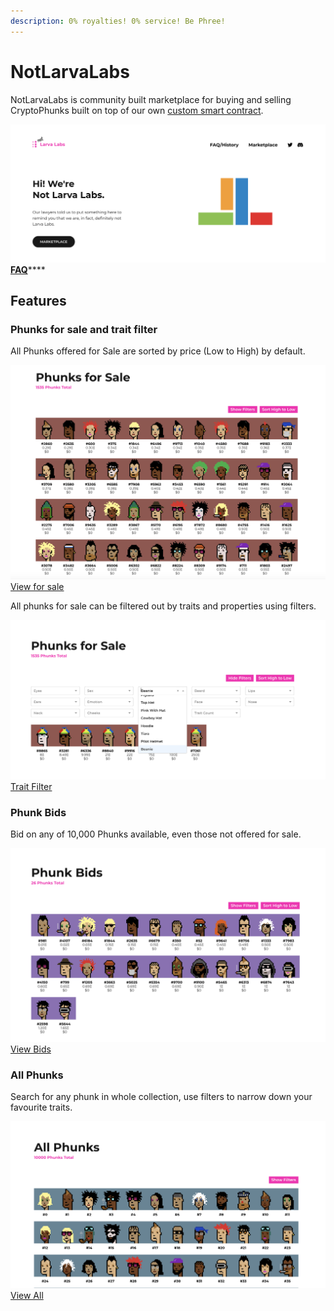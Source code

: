 ```yaml
---
description: 0% royalties! 0% service! Be Phree!
---
```


# NotLarvaLabs

NotLarvaLabs is community built marketplace for buying and selling CryptoPhunks built on top of our own [custom smart contract](https://etherscan.io/address/0xd6c037bE7FA60587e174db7A6710f7635d2971e7#code).

![](<../.gitbook/assets/Bildschirmfoto 2022-03-10 um 16.58.33.png>)[**FAQ**](https://notlarvalabs.com/faq-history)****

## Features

### Phunks for sale and trait filter

All Phunks offered for Sale are sorted by price (Low to High) by default.&#x20;

![](<../.gitbook/assets/Bildschirmfoto 2022-03-10 um 16.39.06.png>)[View for sale](https://notlarvalabs.com/cryptophunks/forsale)

All phunks for sale can be filtered out by traits and properties using filters.

![](<../.gitbook/assets/Bildschirmfoto 2022-03-10 um 16.40.16.png>)[Trait Filter](https://notlarvalabs.com/cryptophunks/forsale)

### **Phunk Bids**

Bid on any of 10,000 Phunks available, even those not offered for sale.

![](<../.gitbook/assets/Bildschirmfoto 2022-03-10 um 16.40.42.png>)[View Bids](https://notlarvalabs.com/cryptophunks/bids)

### All Phunks

Search for any phunk in whole collection, use filters to narrow down your favourite traits.&#x20;

![](<../.gitbook/assets/Bildschirmfoto 2022-03-10 um 16.41.05.png>)[View All](https://notlarvalabs.com/cryptophunks/allphunks)
